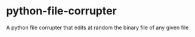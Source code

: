 # python-file-corrupter
A python file corrupter that edits at random the binary file of any given file
